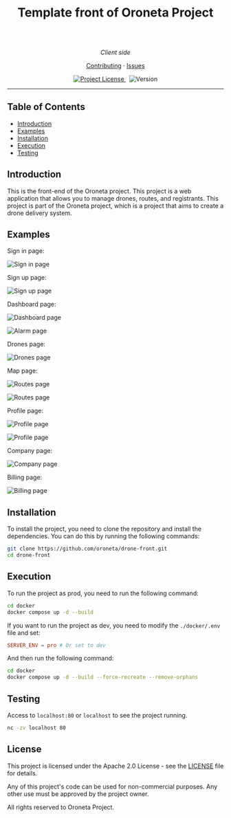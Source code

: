 <h1 align="center">Template front of Oroneta Project</h1>
<br>
<br>

<p align="center">
  <i>Client side </i>
</p>

<p align="center">
  <a href="./CONTRIBUTING.md">Contributing</a>
  ·
  <a href="https://github.com/oroneta/drone-front/issues">Issues</a>
</p>

<p align="center">
  <a href="https://opensource.org/">
    <img src="https://img.shields.io/badge/License-Apache2.0-blue.svg" alt="Project License" />
  </a>&nbsp;
  <a>
    <img src="https://img.shields.io/badge/version-0.1-brightgreen" alt="Version" />
  </a>
</p>

<hr>

## Table of Contents

- [Introduction](#introduction)
- [Examples](#examples)
- [Installation](#installation)
- [Execution](#execution)
- [Testing](#testing)

## Introduction

This is the front-end of the Oroneta project. This project is a web application that allows you to manage drones, routes, and registrants. This project is part of the Oroneta project, which is a project that aims to create a drone delivery system.

## Examples

Sign in page:

![Sign in page](./doc/img/signIn.png)

Sign up page:

![Sign up page](./doc/img/signUp.png)

Dashboard page:

![Dashboard page](./doc/img/dashboard.png)

![Alarm page](./doc/img/alarm.png)

Drones page:

![Drones page](./doc/img/drone.png)

Map page:

![Routes page](./doc/img/map.png)

![Routes page](./doc/img/map2.png)

Profile page:

![Profile page](./doc/img/profile.png)

![Profile page](./doc/img/profile2.png)

Company page:

![Company page](./doc/img/company.png)

Billing page:

![Billing page](./doc/img/billing.png)


## Installation

To install the project, you need to clone the repository and install the dependencies. You can do this by running the following commands:

```bash
git clone https://github.com/oroneta/drone-front.git
cd drone-front
```

## Execution

To run the project as prod, you need to run the following command:

```bash
cd docker
docker compose up -d --build
```

If you want to run the project as dev, you need to modify the `./docker/.env` file and set:

```conf
SERVER_ENV = pro # Or set to dev
```

And then run the following command:

```bash
cd docker
docker compose up -d --build --force-recreate --remove-orphans
```

## Testing

Access to `localhost:80` or `localhost` to see the project running.

```bash
nc -zv localhost 80
```


## License

This project is licensed under the Apache 2.0 License - see the [LICENSE](./LICENSE) file for details.

Any of this project's code can be used for non-commercial purposes. Any other use must be approved by the project owner.

All rights reserved to Oroneta Project.
